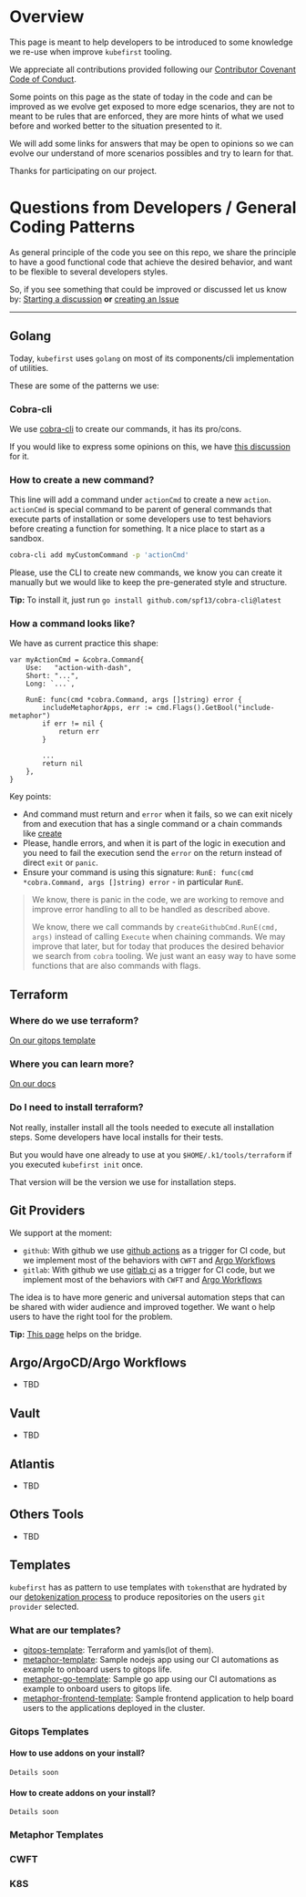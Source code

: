 # Overview 

This page is meant to help developers to be introduced to some knowledge we re-use when improve `kubefirst` tooling. 

We appreciate all contributions provided following our [Contributor Covenant Code of Conduct](https://github.com/kubefirst/kubefirst/blob/main/CODE_OF_CONDUCT.md). 

Some points on this page as the state of today in the code and can be improved as we evolve get exposed to more edge scenarios, they are not to meant to be rules that are enforced, they are more hints of what we used before and worked better to the situation presented to it. 

We will add some links for answers that may be open to opinions so we can evolve our understand of more scenarios possibles and try to learn for that. 

Thanks for participating on our project. 


# Questions from Developers / General Coding Patterns

As general principle of the code you see on this repo, we share the principle to have a good functional code that achieve the desired behavior, and want to be flexible to several developers styles. 

So, if you see something that could be improved or discussed let us know by:  [Starting a discussion](https://github.com/kubefirst/kubefirst/discussions/new?category=q-a) **or** [creating an Issue](https://github.com/kubefirst/kubefirst/issues/new?labels=enhancement,community%20wishlist&title=Feedback)


---
## Golang 

Today, `kubefirst` uses `golang` on most of its components/cli implementation of utilities. 

These are some of the patterns we use: 

### Cobra-cli 

We use [cobra-cli](https://github.com/spf13/cobra) to create our commands, it has its pro/cons.

If you would like to express some opinions on this, we have [this discussion](https://github.com/kubefirst/kubefirst/discussions/531) for it. 

### How to create a new command? 


This line will add a command under `actionCmd` to create a new `action`. `actionCmd` is special command to be parent of general commands that execute parts of installation or some developers use to test behaviors before creating a function for something. It a nice place to start as a sandbox. 

```bash 
cobra-cli add myCustomCommand -p 'actionCmd'
```

Please, use the CLI to create new commands, we know you can create it manually but we would like to keep the pre-generated style and structure. 

**Tip:** To install it, just run `go install github.com/spf13/cobra-cli@latest` 

### How a command looks like? 

We have as current practice this shape: 
```golang
var myActionCmd = &cobra.Command{
	Use:   "action-with-dash",
	Short: "...",
	Long: `...`,

	RunE: func(cmd *cobra.Command, args []string) error {
		includeMetaphorApps, err := cmd.Flags().GetBool("include-metaphor")
		if err != nil {
			return err
		}

        ...
		return nil
	},
}
```

Key points: 
- And command must return and `error` when it fails, so we can exit nicely from and execution that has a single command or a chain commands like [create](https://github.com/kubefirst/kubefirst/blob/main/cmd/create.go)
- Please, handle errors, and when it is part of the logic in execution and you need to fail the execution send the `error` on the return instead of direct `exit` or `panic`. 
- Ensure your command is using this signature: `RunE: func(cmd *cobra.Command, args []string) error` - in particular `RunE`. 

> We know, there is panic in the code, we are working to remove and improve error handling to all to be handled as described above. 
> 
> We know, there we call commands by `createGithubCmd.RunE(cmd, args)` instead of calling `Execute` when chaining commands. We may improve that later, but for today that produces the desired behavior we search from `cobra` tooling. We just want an easy way to have some functions that are also commands with flags. 

## Terraform

### Where do we use terraform?
[On our gitops template](https://github.com/kubefirst/gitops-template/tree/main/terraform)

### Where you can learn more?
[On our docs](https://docs.kubefirst.com/tooling/terraform.html)

### Do I need to install terraform?

Not really, installer install all the tools needed to execute all installation steps. Some developers have local installs for their tests. 

But you would have one already to use at you `$HOME/.k1/tools/terraform` if you executed `kubefirst init` once. 

That version will be the version we use for installation steps. 

## Git Providers

We support at the moment: 
- `github`: With github we use [github actions](https://github.com/kubefirst/metaphor-template/tree/main/.github/workflows) as a trigger for CI code, but we implement most of the behaviors with `CWFT` and [Argo Workflows](https://github.com/kubefirst/metaphor-template/tree/main/.argo)
- `gitlab`: With github we use [gitlab ci](https://github.com/kubefirst/metaphor-template/blob/main/.gitlab-ci.yml) as a trigger for CI code, but we implement most of the behaviors with `CWFT` and [Argo Workflows](https://github.com/kubefirst/metaphor-template/tree/main/.argo)

The idea is to have more generic and universal automation steps that can be shared with wider audience and improved together. We want o help users to have the right tool for the problem. 

**Tip:** [This page](https://docs.github.com/en/actions/migrating-to-github-actions/migrating-from-gitlab-cicd-to-github-actions) helps on the bridge.

## Argo/ArgoCD/Argo Workflows

- TBD

## Vault

- TBD

## Atlantis

- TBD

## Others Tools

- TBD

## Templates

`kubefirst` has as pattern to use templates with `tokens`that are hydrated by our [detokenization process](https://github.com/kubefirst/kubefirst/blob/main/pkg/helpers.go#L40) to produce repositories on the users `git provider` selected. 

### What are our templates?

- [gitops-template](https://github.com/kubefirst/gitops-template): Terraform and yamls(lot of them).
- [metaphor-template](https://github.com/kubefirst/metaphor-template): Sample nodejs app using our CI automations as example to onboard users to gitops life. 
- [metaphor-go-template](https://github.com/kubefirst/metaphor-go-template): Sample go app using our CI automations as example to onboard users to gitops life.
- [metaphor-frontend-template](https://github.com/kubefirst/metaphor-frontend-template): Sample frontend application to help board users to the applications deployed in the cluster. 


### Gitops Templates

#### How to use addons on your install? 

`Details soon`

#### How to create addons on your install? 

`Details soon`

### Metaphor Templates


### CWFT



### K8S
